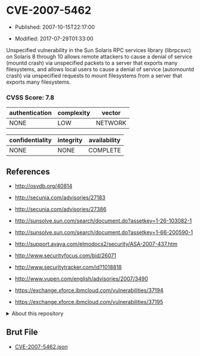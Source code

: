 # CVE-2007-5462

- Published: 2007-10-15T22:17:00

- Modified: 2017-07-29T01:33:00

Unspecified vulnerability in the Sun Solaris RPC services library (librpcsvc) on Solaris 8 through 10 allows remote attackers to cause a denial of service (mountd crash) via unspecified packets to a server that exports many filesystems, and allows local users to cause a denial of service (automountd crash) via unspecified requests to mount filesystems from a server that exports many filesystems.

### CVSS Score: **7.8**

| authentication | complexity | vector |
| --- | --- | --- |
| NONE | LOW | NETWORK |

| confidentiality | integrity | availability |
| --- | --- | --- |
| NONE | NONE | COMPLETE |

## References

* http://osvdb.org/40814

* http://secunia.com/advisories/27183

* http://secunia.com/advisories/27386

* http://sunsolve.sun.com/search/document.do?assetkey=1-26-103082-1

* http://sunsolve.sun.com/search/document.do?assetkey=1-66-200590-1

* http://support.avaya.com/elmodocs2/security/ASA-2007-437.htm

* http://www.securityfocus.com/bid/26071

* http://www.securitytracker.com/id?1018818

* http://www.vupen.com/english/advisories/2007/3490

* https://exchange.xforce.ibmcloud.com/vulnerabilities/37194

* https://exchange.xforce.ibmcloud.com/vulnerabilities/37195

<details>
<summary>About this repository</summary> 

  This repository is part of the project [Live Hack CVE](https://github.com/Live-Hack-CVE). Main website can be found [www.live-hack.org](https://www.live-hack.org) 
  
  Made by [Sn0wAlice](https://github.com/Sn0wAlice) for the people that care about security and need to have a feed of the latest CVEs. Hope you enjoy it, don't forget to star the repo and follow me on [Twitter](https://twitter.com/Sn0wAlice) and [Github](https://github.com/Sn0wAlice). And that is my [personnal website](https://www.alice-snow.me/)

  - [Home Page](https://github.com/Live-Hack-CVE)
  - [Framework](https://github.com/Live-Hack-CVE/cve-framework)
  - [CVE database](https://github.com/Live-Hack-CVE/full_database)
  - [Changelog](https://github.com/Live-Hack-CVE/Changelog)
</details>

## Brut File

* [CVE-2007-5462.json](https://raw.githubusercontent.com/Live-Hack-CVE/full_database/main/cves/2007/CVE-2007-5462.json)

